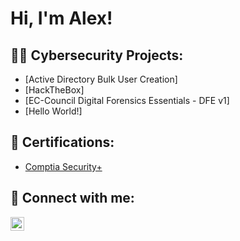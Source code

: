 <h1>Hi, I'm Alex! </h1>

<h2>👨‍💻 Cybersecurity Projects:</h2>

  - [Active Directory Bulk User Creation]
  - [HackTheBox]
  - [EC-Council Digital Forensics Essentials - DFE v1]
  - [Hello World!]

<h2>📜 Certifications:</h2>

- [Comptia Security+](https://www.comptia.org/certifications/security) 

<h2> 🤳 Connect with me:</h2>

[<img align="left" alt="AlexanderNuanez | LinkedIn" width="22px" src="https://cdn.jsdelivr.net/npm/simple-icons@v3/icons/linkedin.svg" />][linkedin]

[linkedin]: https://www.linkedin.com/in/alexnuanez/
